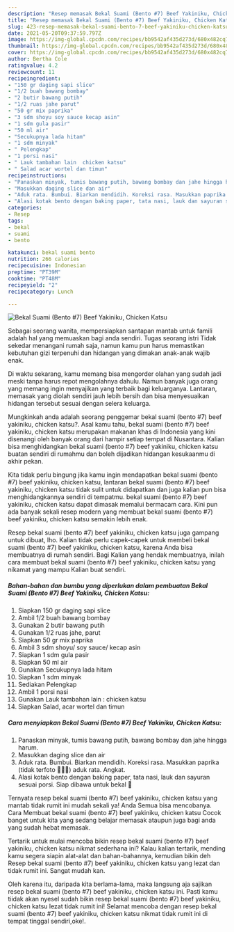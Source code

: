 ```yaml
---
description: "Resep memasak Bekal Suami (Bento #7) Beef Yakiniku, Chicken Katsu Sederhana dan Mudah Dibuat"
title: "Resep memasak Bekal Suami (Bento #7) Beef Yakiniku, Chicken Katsu Sederhana dan Mudah Dibuat"
slug: 423-resep-memasak-bekal-suami-bento-7-beef-yakiniku-chicken-katsu-sederhana-dan-mudah-dibuat
date: 2021-05-20T09:37:59.797Z
image: https://img-global.cpcdn.com/recipes/bb9542af435d273d/680x482cq70/bekal-suami-bento-7-beef-yakiniku-chicken-katsu-foto-resep-utama.jpg
thumbnail: https://img-global.cpcdn.com/recipes/bb9542af435d273d/680x482cq70/bekal-suami-bento-7-beef-yakiniku-chicken-katsu-foto-resep-utama.jpg
cover: https://img-global.cpcdn.com/recipes/bb9542af435d273d/680x482cq70/bekal-suami-bento-7-beef-yakiniku-chicken-katsu-foto-resep-utama.jpg
author: Bertha Cole
ratingvalue: 4.2
reviewcount: 11
recipeingredient:
- "150 gr daging sapi slice"
- "1/2 buah bawang bombay"
- "2 butir bawang putih"
- "1/2 ruas jahe parut"
- "50 gr mix paprika"
- "3 sdm shoyu soy sauce kecap asin"
- "1 sdm gula pasir"
- "50 ml air"
- "Secukupnya lada hitam"
- "1 sdm minyak"
- " Pelengkap"
- "1 porsi nasi"
- " Lauk tambahan lain  chicken katsu"
- " Salad acar wortel dan timun"
recipeinstructions:
- "Panaskan minyak, tumis bawang putih, bawang bombay dan jahe hingga harum."
- "Masukkan daging slice dan air"
- "Aduk rata. Bumbui. Biarkan mendidih. Koreksi rasa. Masukkan paprika (tidak terfoto 🤦🏻‍♀️) aduk rata. Angkat."
- "Alasi kotak bento dengan baking paper, tata nasi, lauk dan sayuran sesuai porsi. Siap dibawa untuk bekal 🥰"
categories:
- Resep
tags:
- bekal
- suami
- bento

katakunci: bekal suami bento 
nutrition: 266 calories
recipecuisine: Indonesian
preptime: "PT39M"
cooktime: "PT48M"
recipeyield: "2"
recipecategory: Lunch

---
```



![Bekal Suami (Bento #7) Beef Yakiniku, Chicken Katsu](https://img-global.cpcdn.com/recipes/bb9542af435d273d/680x482cq70/bekal-suami-bento-7-beef-yakiniku-chicken-katsu-foto-resep-utama.jpg)

Sebagai seorang wanita, mempersiapkan santapan mantab untuk famili adalah hal yang memuaskan bagi anda sendiri. Tugas seorang istri Tidak sekedar menangani rumah saja, namun kamu pun harus memastikan kebutuhan gizi terpenuhi dan hidangan yang dimakan anak-anak wajib enak.

Di waktu  sekarang, kamu memang bisa mengorder olahan yang sudah jadi meski tanpa harus repot mengolahnya dahulu. Namun banyak juga orang yang memang ingin menyajikan yang terbaik bagi keluarganya. Lantaran, memasak yang diolah sendiri jauh lebih bersih dan bisa menyesuaikan hidangan tersebut sesuai dengan selera keluarga. 



Mungkinkah anda adalah seorang penggemar bekal suami (bento #7) beef yakiniku, chicken katsu?. Asal kamu tahu, bekal suami (bento #7) beef yakiniku, chicken katsu merupakan makanan khas di Indonesia yang kini disenangi oleh banyak orang dari hampir setiap tempat di Nusantara. Kalian bisa menghidangkan bekal suami (bento #7) beef yakiniku, chicken katsu buatan sendiri di rumahmu dan boleh dijadikan hidangan kesukaanmu di akhir pekan.

Kita tidak perlu bingung jika kamu ingin mendapatkan bekal suami (bento #7) beef yakiniku, chicken katsu, lantaran bekal suami (bento #7) beef yakiniku, chicken katsu tidak sulit untuk didapatkan dan juga kalian pun bisa menghidangkannya sendiri di tempatmu. bekal suami (bento #7) beef yakiniku, chicken katsu dapat dimasak memalui bermacam cara. Kini pun ada banyak sekali resep modern yang membuat bekal suami (bento #7) beef yakiniku, chicken katsu semakin lebih enak.

Resep bekal suami (bento #7) beef yakiniku, chicken katsu juga gampang untuk dibuat, lho. Kalian tidak perlu capek-capek untuk membeli bekal suami (bento #7) beef yakiniku, chicken katsu, karena Anda bisa membuatnya di rumah sendiri. Bagi Kalian yang hendak membuatnya, inilah cara membuat bekal suami (bento #7) beef yakiniku, chicken katsu yang nikamat yang mampu Kalian buat sendiri.

<!--inarticleads1-->

##### Bahan-bahan dan bumbu yang diperlukan dalam pembuatan Bekal Suami (Bento #7) Beef Yakiniku, Chicken Katsu:

1. Siapkan 150 gr daging sapi slice
1. Ambil 1/2 buah bawang bombay
1. Gunakan 2 butir bawang putih
1. Gunakan 1/2 ruas jahe, parut
1. Siapkan 50 gr mix paprika
1. Ambil 3 sdm shoyu/ soy sauce/ kecap asin
1. Siapkan 1 sdm gula pasir
1. Siapkan 50 ml air
1. Gunakan Secukupnya lada hitam
1. Siapkan 1 sdm minyak
1. Sediakan  Pelengkap
1. Ambil 1 porsi nasi
1. Gunakan  Lauk tambahan lain : chicken katsu
1. Siapkan  Salad, acar wortel dan timun




<!--inarticleads2-->

##### Cara menyiapkan Bekal Suami (Bento #7) Beef Yakiniku, Chicken Katsu:

1. Panaskan minyak, tumis bawang putih, bawang bombay dan jahe hingga harum.
1. Masukkan daging slice dan air
1. Aduk rata. Bumbui. Biarkan mendidih. Koreksi rasa. Masukkan paprika (tidak terfoto 🤦🏻‍♀️) aduk rata. Angkat.
1. Alasi kotak bento dengan baking paper, tata nasi, lauk dan sayuran sesuai porsi. Siap dibawa untuk bekal 🥰




Ternyata resep bekal suami (bento #7) beef yakiniku, chicken katsu yang mantab tidak rumit ini mudah sekali ya! Anda Semua bisa mencobanya. Cara Membuat bekal suami (bento #7) beef yakiniku, chicken katsu Cocok banget untuk kita yang sedang belajar memasak ataupun juga bagi anda yang sudah hebat memasak.

Tertarik untuk mulai mencoba bikin resep bekal suami (bento #7) beef yakiniku, chicken katsu nikmat sederhana ini? Kalau kalian tertarik, mending kamu segera siapin alat-alat dan bahan-bahannya, kemudian bikin deh Resep bekal suami (bento #7) beef yakiniku, chicken katsu yang lezat dan tidak rumit ini. Sangat mudah kan. 

Oleh karena itu, daripada kita berlama-lama, maka langsung aja sajikan resep bekal suami (bento #7) beef yakiniku, chicken katsu ini. Pasti kamu tiidak akan nyesel sudah bikin resep bekal suami (bento #7) beef yakiniku, chicken katsu lezat tidak rumit ini! Selamat mencoba dengan resep bekal suami (bento #7) beef yakiniku, chicken katsu nikmat tidak rumit ini di tempat tinggal sendiri,oke!.

